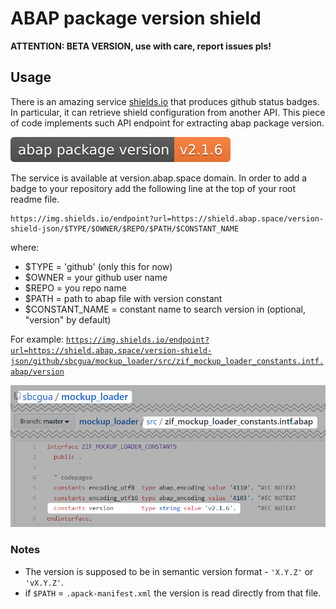 # ABAP package version shield

**ATTENTION: BETA VERSION, use with care, report issues pls!**

## Usage

There is an amazing service [shields.io](https://shields.io/) that produces github status badges. In particular, it can retrieve shield configuration from another API. This piece of code implements such API endpoint for extracting abap package version.

![shield sample](docs/shield-sample.svg)

The service is available at version.abap.space domain. In order to add a badge to your repository add the following line at the top of your root readme file.

```
https://img.shields.io/endpoint?url=https://shield.abap.space/version-shield-json/$TYPE/$OWNER/$REPO/$PATH/$CONSTANT_NAME
```

where:
- $TYPE = 'github' (only this for now)
- $OWNER = your github user name
- $REPO = you repo name
- $PATH = path to abap file with version constant
- $CONSTANT_NAME = constant name to search version in (optional, "version" by default)

For example: [`https://img.shields.io/endpoint?url=https://shield.abap.space/version-shield-json/github/sbcgua/mockup_loader/src/zif_mockup_loader_constants.intf.abap/version`](https://img.shields.io/endpoint?url=https://shield.abap.space/version-shield-json/github/sbcgua/mockup_loader/src/zif_mockup_loader_constants.intf.abap/version)

![example](docs/code-example.png)

### Notes

- The version is supposed to be in semantic version format - `'X.Y.Z'` or `'vX.Y.Z'`.
- if `$PATH` = `.apack-manifest.xml` the version is read directly from that file.
